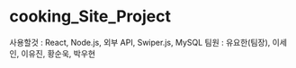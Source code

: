 # cooking_Site_Project
사용할것 : React, Node.js, 외부 API, Swiper.js, MySQL
팀원 : 유요한(팀장), 이세인, 이유진, 황순욱, 박우현
